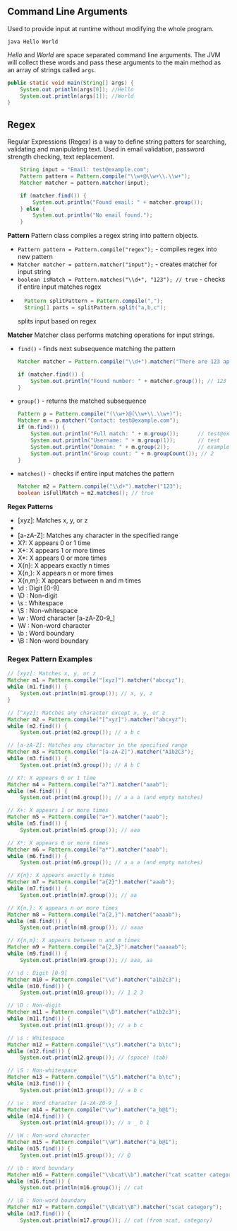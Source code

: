 ## Command Line Arguments

Used to provide input at runtime without modifying the whole program.

```text
java Hello World
```

_Hello_ and _World_ are space separated command line arguments. The JVM will collect these words and pass these arguments
to the main method as an array of strings called `args`.

```java
public static void main(String[] args) {
    System.out.println(args[0]); //Hello
    System.out.println(args[1]); //World
}
```

## Regex

Regular Expressions (Regex) is a way to define string patters for searching, validating and manipulating text.
Used in email validation, password strength checking, text replacement.

```java
    String input = "Email: test@example.com";
    Pattern pattern = Pattern.compile("\\w+@\\w+\\.\\w+");
    Matcher matcher = pattern.matcher(input);

    if (matcher.find()) {
        System.out.println("Found email: " + matcher.group());
    } else {
        System.out.println("No email found.");
    }
```

**Pattern**
Pattern class compiles a regex string into pattern objects.

- `Pattern pattern = Pattern.compile("regex");` - compiles regex into new pattern
- `Matcher matcher = pattern.matcher("input");` - creates matcher for input string
- `boolean isMatch = Pattern.matches("\\d+", "123"); // true` - checks if entire input matches regex
- ```java
    Pattern splitPattern = Pattern.compile(",");
    String[] parts = splitPattern.split("a,b,c");
  ```
  splits input based on regex

**Matcher**
Matcher class performs matching operations for input strings.

- `find()` - finds next subsequence matching the pattern

  ```java
  Matcher matcher = Pattern.compile("\\d+").matcher("There are 123 apples");

  if (matcher.find()) {
      System.out.println("Found number: " + matcher.group()); // 123
  }
  ```

- `group()` - returns the matched subsequence
  ```java
  Pattern p = Pattern.compile("(\\w+)@(\\w+\\.\\w+)");
  Matcher m = p.matcher("Contact: test@example.com");
  if (m.find()) {
      System.out.println("Full match: " + m.group());      // test@example.com
      System.out.println("Username: " + m.group(1));       // test
      System.out.println("Domain: " + m.group(2));         // example.com
      System.out.println("Group count: " + m.groupCount()); // 2
  }
  ```
- `matches()` - checks if entire input matches the pattern
  ```java
  Matcher m2 = Pattern.compile("\\d+").matcher("123");
  boolean isFullMatch = m2.matches(); // true
  ```

**Regex Patterns**

- [xyz]: Matches x, y, or z
- [^xyz]: Matches any character except x, y, or z
- [a-zA-Z]: Matches any character in the specified range
- X?: X appears 0 or 1 time
- X+: X appears 1 or more times
- X\*: X appears 0 or more times
- X{n}: X appears exactly n times
- X{n,}: X appears n or more times
- X{n,m}: X appears between n and m times
- \d : Digit [0-9]
- \D : Non-digit
- \s : Whitespace
- \S : Non-whitespace
- \w : Word character [a-zA-Z0-9_]
- \W : Non-word character
- \b : Word boundary
- \B : Non-word boundary

### Regex Pattern Examples

```java
// [xyz]: Matches x, y, or z
Matcher m1 = Pattern.compile("[xyz]").matcher("abcxyz");
while (m1.find()) {
    System.out.println(m1.group()); // x, y, z
}

// [^xyz]: Matches any character except x, y, or z
Matcher m2 = Pattern.compile("[^xyz]").matcher("abcxyz");
while (m2.find()) {
    System.out.print(m2.group()); // a b c

// [a-zA-Z]: Matches any character in the specified range
Matcher m3 = Pattern.compile("[a-zA-Z]").matcher("A1b2C3");
while (m3.find()) {
    System.out.print(m3.group()); // A b C

// X?: X appears 0 or 1 time
Matcher m4 = Pattern.compile("a?").matcher("aaab");
while (m4.find()) {
    System.out.print(m4.group()); // a a a (and empty matches)

// X+: X appears 1 or more times
Matcher m5 = Pattern.compile("a+").matcher("aaab");
while (m5.find()) {
    System.out.println(m5.group()); // aaa

// X*: X appears 0 or more times
Matcher m6 = Pattern.compile("a*").matcher("aaab");
while (m6.find()) {
    System.out.print(m6.group()); // a a a (and empty matches)

// X{n}: X appears exactly n times
Matcher m7 = Pattern.compile("a{2}").matcher("aaab");
while (m7.find()) {
    System.out.println(m7.group()); // aa

// X{n,}: X appears n or more times
Matcher m8 = Pattern.compile("a{2,}").matcher("aaaab");
while (m8.find()) {
    System.out.println(m8.group()); // aaaa

// X{n,m}: X appears between n and m times
Matcher m9 = Pattern.compile("a{2,3}").matcher("aaaaab");
while (m9.find()) {
    System.out.println(m9.group()); // aaa, aa

// \d : Digit [0-9]
Matcher m10 = Pattern.compile("\\d").matcher("a1b2c3");
while (m10.find()) {
    System.out.print(m10.group()); // 1 2 3

// \D : Non-digit
Matcher m11 = Pattern.compile("\\D").matcher("a1b2c3");
while (m11.find()) {
    System.out.print(m11.group()); // a b c

// \s : Whitespace
Matcher m12 = Pattern.compile("\\s").matcher("a b\tc");
while (m12.find()) {
    System.out.print(m12.group()); // (space) (tab)

// \S : Non-whitespace
Matcher m13 = Pattern.compile("\\S").matcher("a b\tc");
while (m13.find()) {
    System.out.print(m13.group()); // a b c

// \w : Word character [a-zA-Z0-9_]
Matcher m14 = Pattern.compile("\\w").matcher("a_b@1");
while (m14.find()) {
    System.out.print(m14.group()); // a _ b 1

// \W : Non-word character
Matcher m15 = Pattern.compile("\\W").matcher("a_b@1");
while (m15.find()) {
    System.out.print(m15.group()); // @

// \b : Word boundary
Matcher m16 = Pattern.compile("\\bcat\\b").matcher("cat scatter category");
while (m16.find()) {
    System.out.println(m16.group()); // cat

// \B : Non-word boundary
Matcher m17 = Pattern.compile("\\Bcat\\B").matcher("scat category");
while (m17.find()) {
    System.out.println(m17.group()); // cat (from scat, category)
```
